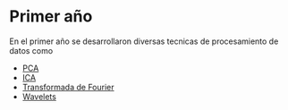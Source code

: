 # Primer año

En el primer año se desarrollaron diversas tecnicas de procesamiento de datos como 
+ [PCA](https://github.com/RobertoWEscorcia/EEG/tree/main/Primer%20A%C3%B1o/PCA "PCA")
+ [ICA](https://github.com/RobertoWEscorcia/EEG/tree/main/Primer%20A%C3%B1o/ICA "ICA")
+ [Transformada de Fourier](https://github.com/RobertoWEscorcia/EEG/tree/main/Primer%20A%C3%B1o/Fourier "Transformada de Fourier")
+ [Wavelets](https://github.com/RobertoWEscorcia/EEG/tree/main/Primer%20A%C3%B1o/Wavelets "Wavelets")
